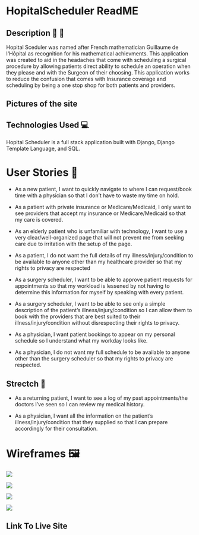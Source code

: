 # HopitalScheduler ReadME
## Description 📆 🤕
Hopital Sceduler was named  after French mathematician Guillaume de l'Hôpital as recognition for his mathematical achievments. This application was created to aid in the headaches that come with scheduling a surgical procedure by allowing patients direct ability to schedule an operation when they please and with the Surgeon of their choosing. This application works to reduce the confusion that comes with Insurance coverage and scheduling by being a one stop shop for both patients and providers.

## Pictures of the site 

## Technologies Used 💻
Hopital Scheduler is a full stack application built with Django, Django Template Language, and SQL.

# User Stories 🌻 
- As a new patient, I want to quickly navigate to where I can request/book time with a physician so that I don’t have to waste my time on hold.

- As a patient with private insurance or Medicare/Medicaid, I only want to see providers that accept my insurance or Medicare/Medicaid so that my care is covered.

- As an elderly patient who is unfamiliar with technology, I want to use a very clear/well-organized page that will not prevent me from seeking care due to irritation with the setup of the page.

- As a patient, I do not want the full details of my illness/injury/condition to be available to anyone other than my healthcare provider so that my rights to privacy are respected

- As a surgery scheduler, I want to be able to approve patient requests for appointments so that my workload is lessened by not having to determine this information for myself by speaking with every patient.

- As a surgery scheduler, I want to be able to see only a simple description of the patient’s illness/injury/condition so I can allow them to book with the providers that are best suited to their illness/injury/condition without disrespecting their rights to privacy.

- As a physician, I want patient bookings to appear on my personal schedule so I understand what my workday looks like.

- As a physician, I do not want my full schedule to be available to anyone other than the surgery scheduler so that my rights to privacy are respected.


## Strectch 🏅
- As a returning patient, I want to see a log of my past appointments/the doctors I’ve seen so I can review my medical history.

- As a physician, I want all the information on the patient’s illness/injury/condition that they supplied so that I can prepare accordingly for their consultation.

# Wireframes :framed_picture:
![](../../../Desktop/Screen%20Shot%202022-08-22%20at%202.04.11%20PM.png)

![](../../../Desktop/Screen%20Shot%202022-08-22%20at%202.12.29%20PM.png)

![](../../../Desktop/Screen%20Shot%202022-08-22%20at%202.22.33%20PM.png)

![](../../../Desktop/Screen%20Shot%202022-08-22%20at%202.20.02%20PM.png)

## Link To Live Site